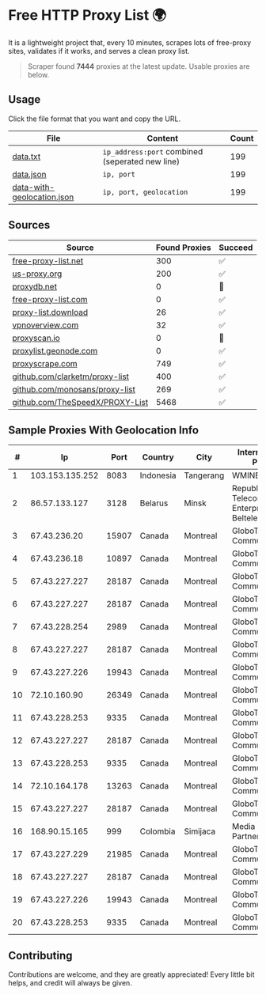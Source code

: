 
# Free HTTP Proxy List 🌍

It is a lightweight project that, every 10 minutes, scrapes lots of free-proxy sites, validates if it works, and serves a clean proxy list.


> Scraper found **7444** proxies at the latest update. Usable proxies are below.

## Usage

Click the file format that you want and copy the URL.


|File|Content|Count|
|----|-------|-----|
|[data.txt](https://raw.githubusercontent.com/themiralay/Proxy-List-World/master/data.txt)|`ip_address:port` combined (seperated new line)|199|
|[data.json](https://raw.githubusercontent.com/themiralay/Proxy-List-World/master/data.json)|`ip, port`|199|
|[data-with-geolocation.json](https://raw.githubusercontent.com/themiralay/Proxy-List-World/master/data-with-geolocation.json)|`ip, port, geolocation`|199|

## Sources

|Source|Found Proxies|Succeed|
|------|-------------|-------|
|[free-proxy-list.net](https://free-proxy-list.net)|300|✅|
|[us-proxy.org](https://www.us-proxy.org)|200|✅|
|[proxydb.net](http://proxydb.net)|0|🚫|
|[free-proxy-list.com](https://free-proxy-list.com/?page=&port=&type%5B%5D=http&type%5B%5D=https&up_time=0&search=Search)|0|✅|
|[proxy-list.download](https://www.proxy-list.download/HTTP)|26|✅|
|[vpnoverview.com](https://vpnoverview.com/privacy/anonymous-browsing/free-proxy-servers)|32|✅|
|[proxyscan.io](https://www.proxyscan.io)|0|🚫|
|[proxylist.geonode.com](https://proxylist.geonode.com/api/proxy-list?limit=300&page=1&sort_by=lastChecked&sort_type=desc&protocols=http,https)|0|✅|
|[proxyscrape.com](https://api.proxyscrape.com/v2/?request=displayproxies&protocol=http&timeout=10000&country=all&ssl=all&anonymity=all)|749|✅|
|[github.com/clarketm/proxy-list](https://raw.githubusercontent.com/clarketm/proxy-list/master/proxy-list-raw.txt)|400|✅|
|[github.com/monosans/proxy-list](https://raw.githubusercontent.com/monosans/proxy-list/main/proxies/http.txt)|269|✅|
|[github.com/TheSpeedX/PROXY-List](https://raw.githubusercontent.com/TheSpeedX/PROXY-List/master/http.txt)|5468|✅|


## Sample Proxies With Geolocation Info

|#|Ip|Port|Country|City|Internet Service Provider|
|-|--|----|-------|----|-------------------------|
|1|103.153.135.252|8083|Indonesia|Tangerang|WMINET|
|2|86.57.133.127|3128|Belarus|Minsk|Republican Unitary Telecommunication Enterprise Beltelecom|
|3|67.43.236.20|15907|Canada|Montreal|GloboTech Communications|
|4|67.43.236.18|10897|Canada|Montreal|GloboTech Communications|
|5|67.43.227.227|28187|Canada|Montreal|GloboTech Communications|
|6|67.43.227.227|28187|Canada|Montreal|GloboTech Communications|
|7|67.43.228.254|2989|Canada|Montreal|GloboTech Communications|
|8|67.43.227.227|28187|Canada|Montreal|GloboTech Communications|
|9|67.43.227.226|19943|Canada|Montreal|GloboTech Communications|
|10|72.10.160.90|26349|Canada|Montreal|GloboTech Communications|
|11|67.43.228.253|9335|Canada|Montreal|GloboTech Communications|
|12|67.43.227.227|28187|Canada|Montreal|GloboTech Communications|
|13|67.43.228.253|9335|Canada|Montreal|GloboTech Communications|
|14|72.10.164.178|13263|Canada|Montreal|GloboTech Communications|
|15|67.43.227.227|28187|Canada|Montreal|GloboTech Communications|
|16|168.90.15.165|999|Colombia|Simijaca|Media Commerce Partners S.A|
|17|67.43.227.229|21985|Canada|Montreal|GloboTech Communications|
|18|67.43.227.227|28187|Canada|Montreal|GloboTech Communications|
|19|67.43.227.226|19943|Canada|Montreal|GloboTech Communications|
|20|67.43.228.253|9335|Canada|Montreal|GloboTech Communications|



## Contributing

Contributions are welcome, and they are greatly appreciated! Every
little bit helps, and credit will always be given.

